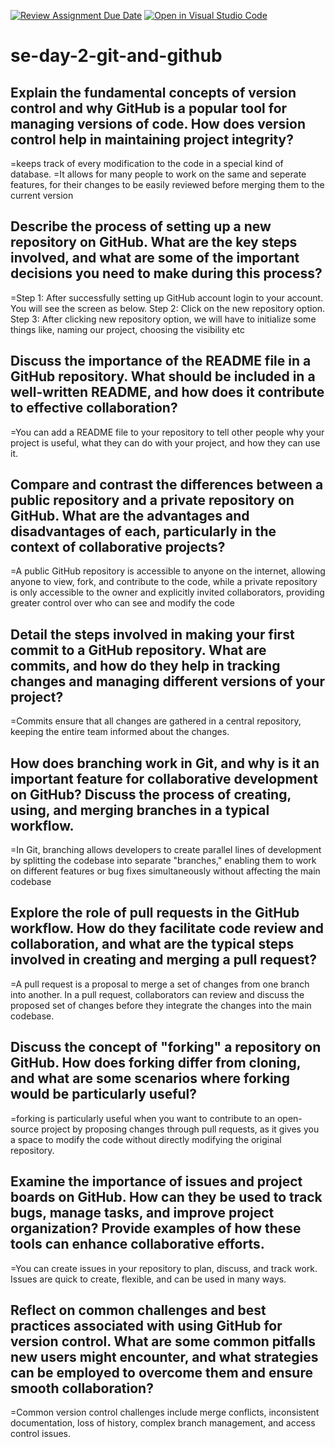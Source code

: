 [![Review Assignment Due Date](https://classroom.github.com/assets/deadline-readme-button-22041afd0340ce965d47ae6ef1cefeee28c7c493a6346c4f15d667ab976d596c.svg)](https://classroom.github.com/a/8wgCKhpZ)
[![Open in Visual Studio Code](https://classroom.github.com/assets/open-in-vscode-2e0aaae1b6195c2367325f4f02e2d04e9abb55f0b24a779b69b11b9e10269abc.svg)](https://classroom.github.com/online_ide?assignment_repo_id=18421173&assignment_repo_type=AssignmentRepo)
# se-day-2-git-and-github
## Explain the fundamental concepts of version control and why GitHub is a popular tool for managing versions of code. How does version control help in maintaining project integrity?
=keeps track of every modification to the code in a special kind of database.
=It allows for many people to work on the same and seperate features, for their changes to be easily reviewed before merging them to the current version

## Describe the process of setting up a new repository on GitHub. What are the key steps involved, and what are some of the important decisions you need to make during this process?
=Step 1: After successfully setting up GitHub account login to your account. You will see the screen as below. Step 2: Click on the new repository option. Step 3: After clicking new repository option, we will have to initialize some things like, naming our project, choosing the visibility etc

## Discuss the importance of the README file in a GitHub repository. What should be included in a well-written README, and how does it contribute to effective collaboration?
=You can add a README file to your repository to tell other people why your project is useful, what they can do with your project, and how they can use it.

## Compare and contrast the differences between a public repository and a private repository on GitHub. What are the advantages and disadvantages of each, particularly in the context of collaborative projects?
=A public GitHub repository is accessible to anyone on the internet, allowing anyone to view, fork, and contribute to the code, while a private repository is only accessible to the owner and explicitly invited collaborators, providing greater control over who can see and modify the code

## Detail the steps involved in making your first commit to a GitHub repository. What are commits, and how do they help in tracking changes and managing different versions of your project?
=Commits ensure that all changes are gathered in a central repository, keeping the entire team informed about the changes.

## How does branching work in Git, and why is it an important feature for collaborative development on GitHub? Discuss the process of creating, using, and merging branches in a typical workflow.
=In Git, branching allows developers to create parallel lines of development by splitting the codebase into separate "branches," enabling them to work on different features or bug fixes simultaneously without affecting the main codebase

## Explore the role of pull requests in the GitHub workflow. How do they facilitate code review and collaboration, and what are the typical steps involved in creating and merging a pull request?
=A pull request is a proposal to merge a set of changes from one branch into another. In a pull request, collaborators can review and discuss the proposed set of changes before they integrate the changes into the main codebase.

## Discuss the concept of "forking" a repository on GitHub. How does forking differ from cloning, and what are some scenarios where forking would be particularly useful?
=forking is particularly useful when you want to contribute to an open-source project by proposing changes through pull requests, as it gives you a space to modify the code without directly modifying the original repository. 

## Examine the importance of issues and project boards on GitHub. How can they be used to track bugs, manage tasks, and improve project organization? Provide examples of how these tools can enhance collaborative efforts.
=You can create issues in your repository to plan, discuss, and track work. Issues are quick to create, flexible, and can be used in many ways.

## Reflect on common challenges and best practices associated with using GitHub for version control. What are some common pitfalls new users might encounter, and what strategies can be employed to overcome them and ensure smooth collaboration?
=Common version control challenges include merge conflicts, inconsistent documentation, loss of history, complex branch management, and access control issues.
